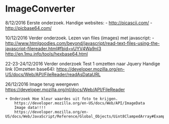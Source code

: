 # ImageConverter

8/12/2016
	Eerste onderzoek.
	Handige websites:
		- http://picascii.com/
		- http://picbase64.com/

10/12/2016
	Verder onderzoek.
	Lezen van files (images) met javascript:
		- http://www.htmlgoodies.com/beyond/javascript/read-text-files-using-the-javascript-filereader.html#fbid=vUYV4Wa9nI3
	http://en.1mu.info/tools/hexbase64.html

22-23-24/12/2016
	Verder onderzoek
	Test 1 omzetten naar Jquery
	Handige link (Omzetten base64): https://developer.mozilla.org/en-US/docs/Web/API/FileReader/readAsDataURL

26/12/2016
	Image terug weergeven
		https://developer.mozilla.org/nl/docs/Web/API/FileReader
		
	+ Onderzoek Hoe kleur waardes uit foto te krijgen.
		https://developer.mozilla.org/en-US/docs/Web/API/ImageData
		Image data!!!!
		https://developer.mozilla.org/en-US/docs/Web/JavaScript/Reference/Global_Objects/Uint8ClampedArray#Examples
